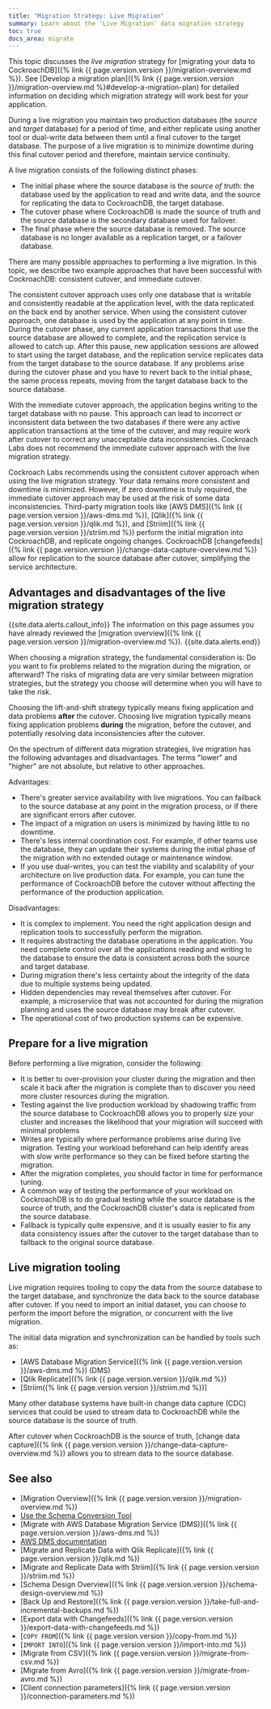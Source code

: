 ```yaml
---
title: "Migration Strategy: Live Migration"
summary: Learn about the 'Live Migration' data migration strategy
toc: true
docs_area: migrate
---
```


This topic discusses the *live migration* strategy for [migrating your data to CockroachDB]({% link {{ page.version.version }}/migration-overview.md %}). See [Develop a migration plan]({% link {{ page.version.version }}/migration-overview.md %}#develop-a-migration-plan) for detailed information on deciding which migration strategy will work best for your application.

During a live migration you maintain two production databases (the *source* and *target* database) for a period of time, and either replicate using another tool or dual-write data between them until a final cutover to the target database. The purpose of a live migration is to minimize downtime during this final cutover period and therefore, maintain service continuity.

A live migration consists of the following distinct phases:

- The initial phase where the source database is the *source of truth*: the database used by the application to read and write data, and the source for replicating the data to CockroachDB, the target database.
- The cutover phase where CockroachDB is made the source of truth and the source database is the secondary database used for failover.
- The final phase where the source database is removed. The source database is no longer available as a replication target, or a failover database.

There are many possible approaches to performing a live migration. In this topic, we describe two example approaches that have been successful with CockroachDB: consistent cutover, and immediate cutover.

The consistent cutover approach uses only one database that is writable and consistently readable at the application level, with the data replicated on the back end by another service. When using the consistent cutover approach, one database is used by the application at any point in time. During the cutover phase, any current application transactions that use the source database are allowed to complete, and the replication service is allowed to catch up. After this pause, new application sessions are allowed to start using the target database, and the replication service replicates data from the target database to the source database. If any problems arise during the cutover phase and you have to revert back to the initial phase, the same process repeats, moving from the target database back to the source database.

With the immediate cutover approach, the application begins writing to the target database with no pause. This approach can lead to incorrect or inconsistent data between the two databases if there were any active application transactions at the time of the cutover, and may require work after cutover to correct any unacceptable data inconsistencies. Cockroach Labs does not recommend the immediate cutover approach with the live migration strategy.

Cockroach Labs recommends using the consistent cutover approach when using the live migration strategy. Your data remains more consistent and downtime is minimized. However, if zero downtime is truly required, the immediate cutover approach may be used at the risk of some data inconsistencies. Third-party migration tools like [AWS DMS]({% link {{ page.version.version }}/aws-dms.md %}), [Qlik]({% link {{ page.version.version }}/qlik.md %}), and [Striim]({% link {{ page.version.version }}/striim.md %}) perform the initial migration into CockroachDB, and replicate ongoing changes. CockroachDB [changefeeds]({% link {{ page.version.version }}/change-data-capture-overview.md %}) allow for replication to the source database after cutover, simplifying the service architecture.

## Advantages and disadvantages of the live migration strategy

{{site.data.alerts.callout_info}}
The information on this page assumes you have already reviewed the [migration overview]({% link {{ page.version.version }}/migration-overview.md %}).
{{site.data.alerts.end}}

When choosing a migration strategy, the fundamental consideration is: Do you want to fix problems related to the migration during the migration, or afterward? The risks of migrating data are very similar between migration strategies, but the strategy you choose will determine when you will have to take the risk.

Choosing the lift-and-shift strategy typically means fixing application and data problems **after** the cutover. Choosing live migration typically means fixing application problems **during** the migration, before the cutover, and potentially resolving data inconsistencies after the cutover.

On the spectrum of different data migration strategies, live migration has the following advantages and disadvantages. The terms "lower" and "higher" are not absolute, but relative to other approaches.

Advantages:

- There's greater service availability with live migrations. You can failback to the source database at any point in the migration process, or if there are significant errors after cutover.
- The impact of a migration on users is minimized by having little to no downtime.
- There's less internal coordination cost. For example, if other teams use the database, they can update their systems during the initial phase of the migration with no extended outage or maintenance window.
- If you use dual-writes, you can test the viability and scalability of your architecture on live production data. For example, you can tune the performance of CockroachDB before the cutover without affecting the performance of the production application.

Disadvantages:

- It is complex to implement. You need the right application design and replication tools to successfully perform the migration.
- It requires abstracting the database operations in the application. You need complete control over all the applications reading and writing to the database to ensure the data is consistent across both the source and target database.
- During migration there's less certainty about the integrity of the data due to multiple systems being updated.
- Hidden dependencies may reveal themselves after cutover. For example, a microservice that was not accounted for during the migration planning and uses the source database may break after cutover.
- The operational cost of two production systems can be expensive.

## Prepare for a live migration

Before performing a live migration, consider the following:

- It is better to over-provision your cluster during the migration and then scale it back after the migration is complete than to discover you need more cluster resources during the migration.
- Testing against the live production workload by shadowing traffic from the source database to CockroachDB allows you to properly size your cluster and increases the likelihood that your migration will succeed with minimal problems
- Writes are typically where performance problems arise during live migration. Testing your workload beforehand can help identify areas with slow write performance so they can be fixed before starting the migration.
- After the migration completes, you should factor in time for performance tuning.
- A common way of testing the performance of your workload on CockroachDB is to do gradual testing while the source database is the source of truth, and the CockroachDB cluster's data is replicated from the source database.
- Fallback is typically quite expensive, and it is usually easier to fix any data consistency issues after the cutover to the target database than to fallback to the original source database.

## Live migration tooling

Live migration requires tooling to copy the data from the source database to the target database, and synchronize the data back to the source database after cutover. If you need to import an initial dataset, you can choose to perform the import before the migration, or concurrent with the live migration.

The initial data migration and synchronization can be handled by tools such as:

- [AWS Database Migration Service]({% link {{ page.version.version }}/aws-dms.md %}) (DMS)
- [Qlik Replicate]({% link {{ page.version.version }}/qlik.md %})
- [Striim({% link {{ page.version.version }}/striim.md %})]

<!-- CRDB migration service -->

Many other database systems have built-in change data capture (CDC) services that could be used to stream data to CockroachDB while the source database is the source of truth.

After cutover when CockroachDB is the source of truth, [change data capture]({% link {{ page.version.version }}/change-data-capture-overview.md %}) allows you to stream data to the source database.

## See also

- [Migration Overview]({% link {{ page.version.version }}/migration-overview.md %})
- [Use the Schema Conversion Tool](https://www.cockroachlabs.com/docs/cockroachcloud/migrations-page)
- [Migrate with AWS Database Migration Service (DMS)]({% link {{ page.version.version }}/aws-dms.md %})
- [AWS DMS documentation](https://docs.aws.amazon.com/dms/latest/userguide/Welcome.html)
- [Migrate and Replicate Data with Qlik Replicate]({% link {{ page.version.version }}/qlik.md %})
- [Migrate and Replicate Data with Striim]({% link {{ page.version.version }}/striim.md %})
- [Schema Design Overview]({% link {{ page.version.version }}/schema-design-overview.md %})
- [Back Up and Restore]({% link {{ page.version.version }}/take-full-and-incremental-backups.md %})
- [Export data with Changefeeds]({% link {{ page.version.version }}/export-data-with-changefeeds.md %})
- [`COPY FROM`]({% link {{ page.version.version }}/copy-from.md %})
- [`IMPORT INTO`]({% link {{ page.version.version }}/import-into.md %})
- [Migrate from CSV]({% link {{ page.version.version }}/migrate-from-csv.md %})
- [Migrate from Avro]({% link {{ page.version.version }}/migrate-from-avro.md %})
- [Client connection parameters]({% link {{ page.version.version }}/connection-parameters.md %})